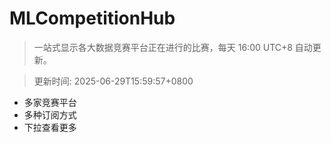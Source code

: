 # MLCompetitionHub

> 一站式显示各大数据竞赛平台正在进行的比赛，每天 16:00 UTC+8 自动更新。
  
> 更新时间: 2025-06-29T15:59:57+0800 

* 多家竞赛平台
* 多种订阅方式
* 下拉查看更多
